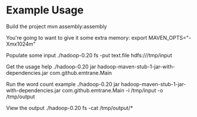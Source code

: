 Example Usage
=============

Build the project
    mvn assembly:assembly

You're going to want to give it some extra memory:
    export MAVEN_OPTS="-Xmx1024m"

Populate some input 
    ./hadoop-0.20 fs -put text.file hdfs:///tmp/input


Get the usage help
    ./hadoop-0.20 jar hadoop-maven-stub-1-jar-with-dependencies.jar com.github.emtrane.Main

Run the word count example
    ./hadoop-0.20 jar hadoop-maven-stub-1-jar-with-dependencies.jar com.github.emtrane.Main -i /tmp/input -o /tmp/output

View the output
    ./hadoop-0.20 fs -cat /tmp/output/*
